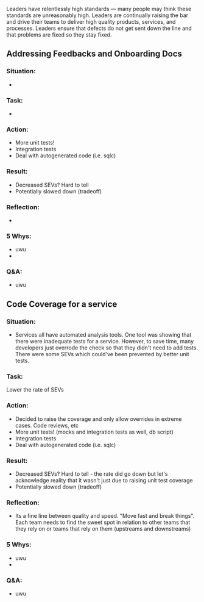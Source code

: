 
Leaders have relentlessly high standards — many people may think these standards are unreasonably high. Leaders are continually raising the bar and drive their teams to deliver high quality products, services, and processes. Leaders ensure that defects do not get sent down the line and that problems are fixed so they stay fixed.

## Addressing Feedbacks and Onboarding Docs
### Situation:
-
  
### Task:
- 

### Action:
- More unit tests!
- Integration tests
- Deal with autogenerated code (i.e. sqlc)
  
### Result:
- Decreased SEVs? Hard to tell
- Potentially slowed down (tradeoff)

### Reflection:
- 

### 5 Whys:
- uwu
- 

### Q&A:
- uwu

## Code Coverage for a service
### Situation:
- Services all have automated analysis tools. One tool was showing that there were inadequate tests for a service. However, to save time, many developers just overrode the check so that they didn't need to add tests. There were some SEVs which could've been prevented by better unit tests.
  
### Task:
Lower the rate of SEVs

### Action:
- Decided to raise the coverage and only allow overrides in extreme cases. Code reviews, etc
- More unit tests! (mocks and integration tests as well, db script)
- Integration tests
- Deal with autogenerated code (i.e. sqlc)
  
### Result:
- Decreased SEVs? Hard to tell - the rate did go down but let's acknowledge reality that it wasn't just due to raising unit test coverage
- Potentially slowed down (tradeoff)

### Reflection:
- Its a fine line between quality and speed. "Move fast and break things". Each team needs to find the sweet spot in relation to other teams that they rely on or teams that rely on them (upstreams and downstreams)

### 5 Whys:
- uwu
- 

### Q&A:
- uwu
